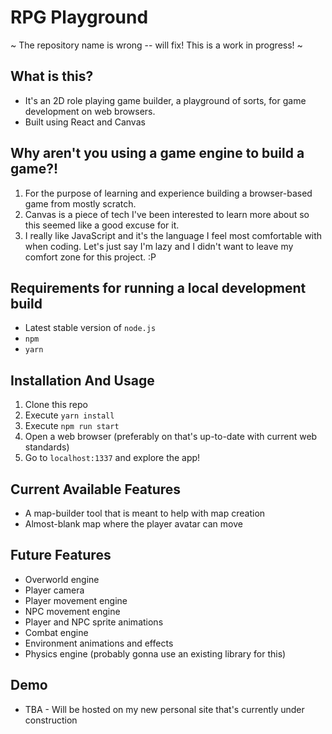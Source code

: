 # RPG Playground
 ~ The repository name is wrong -- will fix! This is a work in progress! ~
## What is this?
* It's an 2D role playing game builder, a playground of sorts, for game development on web browsers.
* Built using React and Canvas

## Why aren't you using a game engine to build a game?!
1. For the purpose of learning and experience building a browser-based game from mostly scratch.
2. Canvas is a piece of tech I've been interested to learn more about so this seemed like a good excuse for it.
3. I really like JavaScript and it's the language I feel most comfortable with when coding. Let's just say I'm lazy and I didn't want to leave my comfort zone for this project. :P

## Requirements for running a local development build
* Latest stable version of `node.js`
* `npm`
* `yarn`

## Installation And Usage
1. Clone this repo
2. Execute `yarn install`
3. Execute `npm run start`
4. Open a web browser (preferably on that's up-to-date with current web standards)
5. Go to `localhost:1337` and explore the app!

## Current Available Features
* A map-builder tool that is meant to help with map creation
* Almost-blank map where the player avatar can move

## Future Features
* Overworld engine
* Player camera
* Player movement engine
* NPC movement engine
* Player and NPC sprite animations
* Combat engine
* Environment animations and effects
* Physics engine (probably gonna use an existing library for this)

## Demo
* TBA - Will be hosted on my new personal site that's currently under construction
